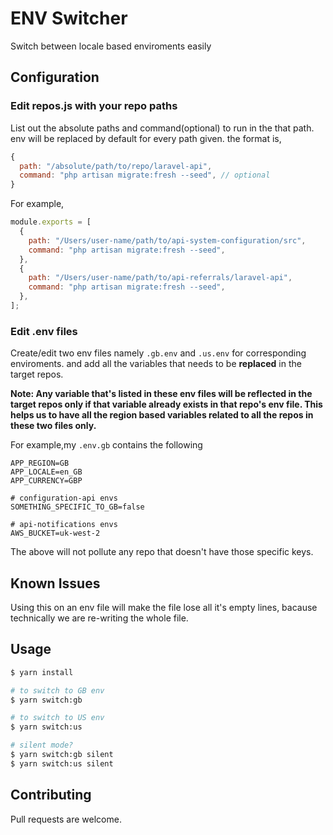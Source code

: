 # ENV Switcher

Switch between locale based enviroments easily

## Configuration

### Edit repos.js with your repo paths

List out the absolute paths and command(optional) to run in the that path. env will be replaced by default for every path given. the format is,

```javascript
{
  path: "/absolute/path/to/repo/laravel-api",
  command: "php artisan migrate:fresh --seed", // optional
}
```

For example,

```javascript
module.exports = [
  {
    path: "/Users/user-name/path/to/api-system-configuration/src",
    command: "php artisan migrate:fresh --seed",
  },
  {
    path: "/Users/user-name/path/to/api-referrals/laravel-api",
    command: "php artisan migrate:fresh --seed",
  },
];
```

### Edit .env files

Create/edit two env files namely `.gb.env` and `.us.env` for corresponding enviroments. and add all the variables that needs to be **replaced** in the target repos.

**Note: Any variable that's listed in these env files will be reflected in the target repos only if that variable already exists in that repo's env file. This helps us to have all the region based variables related to all the repos in these two files only.**

For example,my `.env.gb` contains the following

```
APP_REGION=GB
APP_LOCALE=en_GB
APP_CURRENCY=GBP

# configuration-api envs
SOMETHING_SPECIFIC_TO_GB=false

# api-notifications envs
AWS_BUCKET=uk-west-2
```

The above will not pollute any repo that doesn't have those specific keys.

## Known Issues

Using this on an env file will make the file lose all it's empty lines, bacause technically we are re-writing the whole file.

## Usage

```bash
$ yarn install

# to switch to GB env
$ yarn switch:gb

# to switch to US env
$ yarn switch:us

# silent mode?
$ yarn switch:gb silent
$ yarn switch:us silent
```

## Contributing

Pull requests are welcome.
